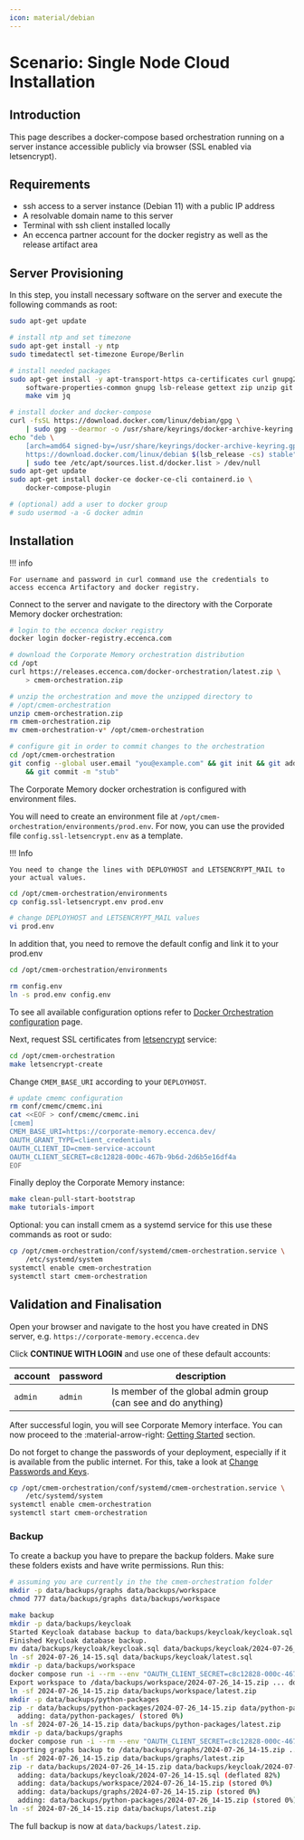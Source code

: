 ```yaml
---
icon: material/debian
---
```

# Scenario: Single Node Cloud Installation

## Introduction

This page describes a docker-compose based orchestration running on a server instance accessible publicly via browser (SSL enabled via letsencrypt).

## Requirements

-   ssh access to a server instance (Debian 11) with a public IP address
-   A resolvable domain name to this server
-   Terminal with ssh client installed locally
-   An eccenca partner account for the docker registry as well as the release artifact area

## Server Provisioning

In this step, you install necessary software on the server and execute the following commands as root:

```bash
sudo apt-get update

# install ntp and set timezone
sudo apt-get install -y ntp
sudo timedatectl set-timezone Europe/Berlin

# install needed packages
sudo apt-get install -y apt-transport-https ca-certificates curl gnupg2 \
    software-properties-common gnupg lsb-release gettext zip unzip git \ 
    make vim jq

# install docker and docker-compose
curl -fsSL https://download.docker.com/linux/debian/gpg \
    | sudo gpg --dearmor -o /usr/share/keyrings/docker-archive-keyring.gpg
echo "deb \
    [arch=amd64 signed-by=/usr/share/keyrings/docker-archive-keyring.gpg] \
    https://download.docker.com/linux/debian $(lsb_release -cs) stable" \
    | sudo tee /etc/apt/sources.list.d/docker.list > /dev/null
sudo apt-get update
sudo apt-get install docker-ce docker-ce-cli containerd.io \
    docker-compose-plugin

# (optional) add a user to docker group
# sudo usermod -a -G docker admin
```

## Installation

!!! info

    For username and password in curl command use the credentials to access eccenca Artifactory and docker registry.

Connect to the server and navigate to the directory with the Corporate Memory docker orchestration:

```bash
# login to the eccenca docker registry
docker login docker-registry.eccenca.com

# download the Corporate Memory orchestration distribution
cd /opt
curl https://releases.eccenca.com/docker-orchestration/latest.zip \
    > cmem-orchestration.zip

# unzip the orchestration and move the unzipped directory to 
# /opt/cmem-orchestration
unzip cmem-orchestration.zip
rm cmem-orchestration.zip
mv cmem-orchestration-v* /opt/cmem-orchestration

# configure git in order to commit changes to the orchestration
cd /opt/cmem-orchestration
git config --global user.email "you@example.com" && git init && git add . \
    && git commit -m "stub"

```

The Corporate Memory docker orchestration is configured with environment files.

You will need to create an environment file at `/opt/cmem-orchestration/environments/prod.env`.
For now, you can use the provided file `config.ssl-letsencrypt.env` as a template.

!!! Info

    You need to change the lines with DEPLOYHOST and LETSENCRYPT_MAIL to your actual values.

```bash
cd /opt/cmem-orchestration/environments
cp config.ssl-letsencrypt.env prod.env

# change DEPLOYHOST and LETSENCRYPT_MAIL values
vi prod.env
```

In addition that, you need to remove the default config and link it to your prod.env

```bash
cd /opt/cmem-orchestration/environments

rm config.env
ln -s prod.env config.env
```

To see all available configuration options refer to [Docker Orchestration configuration](./../../configuration/docker-orchestration/index.md) page.

Next, request SSL certificates from [letsencrypt](https://letsencrypt.org/) service:

```bash
cd /opt/cmem-orchestration
make letsencrypt-create
```

Change `CMEM_BASE_URI` according to your `DEPLOYHOST`.

```bash
# update cmemc configuration
rm conf/cmemc/cmemc.ini
cat <<EOF > conf/cmemc/cmemc.ini
[cmem]
CMEM_BASE_URI=https://corporate-memory.eccenca.dev/
OAUTH_GRANT_TYPE=client_credentials
OAUTH_CLIENT_ID=cmem-service-account
OAUTH_CLIENT_SECRET=c8c12828-000c-467b-9b6d-2d6b5e16df4a
EOF
```

Finally deploy the Corporate Memory instance:

```bash
make clean-pull-start-bootstrap
make tutorials-import
```

Optional: you can install cmem as a systemd service for this use these commands as root or sudo:

```bash
cp /opt/cmem-orchestration/conf/systemd/cmem-orchestration.service \
    /etc/systemd/system
systemctl enable cmem-orchestration
systemctl start cmem-orchestration
```

## Validation and Finalisation

Open your browser and navigate to the host you have created in DNS server, e.g. `https://corporate-memory.eccenca.dev`

Click **CONTINUE WITH LOGIN** and use one of these default accounts:

| account | password | description                                                                                 |
| ------- | -------- | ------------------------------------------------------------------------------------------- |
| `admin` | `admin`  | Is member of the global admin group (can see and do anything)                               |

After successful login, you will see Corporate Memory interface.
You can now proceed to the :material-arrow-right: [Getting Started](../../../getting-started/index.md) section.

Do not forget to change the passwords of your deployment, especially if it is available from the public internet.
For this, take a look at [Change Passwords and Keys](../../configuration/keycloak/change-passwords-and-keys/index.md).


```bash
cp /opt/cmem-orchestration/conf/systemd/cmem-orchestration.service \
    /etc/systemd/system
systemctl enable cmem-orchestration
systemctl start cmem-orchestration
```

### Backup

To create a backup you have to prepare the backup folders. Make sure these folders exists and have write permissions. Run this:

```bash
# assuming you are currently in the the cmem-orchestration folder
mkdir -p data/backups/graphs data/backups/workspace
chmod 777 data/backups/graphs data/backups/workspace

make backup
mkdir -p data/backups/keycloak
Started Keycloak database backup to data/backups/keycloak/keycloak.sql ...
Finished Keycloak database backup.
mv data/backups/keycloak/keycloak.sql data/backups/keycloak/2024-07-26_14-15.sql
ln -sf 2024-07-26_14-15.sql data/backups/keycloak/latest.sql
mkdir -p data/backups/workspace
docker compose run -i --rm --env "OAUTH_CLIENT_SECRET=c8c12828-000c-467b-9b6d-2d6b5e16df4a" --volume /home/ttelleis/cmem-dist/cmem-orchestration/data:/data --volume /home/ttelleis/cmem-dist/cmem-orchestration/conf/cmemc/cmemc.ini:/config/cmemc.ini cmemc -c cmem admin workspace export /data/backups/workspace/2024-07-26_14-15.zip
Export workspace to /data/backups/workspace/2024-07-26_14-15.zip ... done
ln -sf 2024-07-26_14-15.zip data/backups/workspace/latest.zip
mkdir -p data/backups/python-packages
zip -r data/backups/python-packages/2024-07-26_14-15.zip data/python-packages
  adding: data/python-packages/ (stored 0%)
ln -sf 2024-07-26_14-15.zip data/backups/python-packages/latest.zip
mkdir -p data/backups/graphs
docker compose run -i --rm --env "OAUTH_CLIENT_SECRET=c8c12828-000c-467b-9b6d-2d6b5e16df4a" --volume /home/ttelleis/cmem-dist/cmem-orchestration/data:/data --volume /home/ttelleis/cmem-dist/cmem-orchestration/conf/cmemc/cmemc.ini:/config/cmemc.ini cmemc -c cmem admin store export /data/backups/graphs/2024-07-26_14-15.zip
Exporting graphs backup to /data/backups/graphs/2024-07-26_14-15.zip ... done
ln -sf 2024-07-26_14-15.zip data/backups/graphs/latest.zip
zip -r data/backups/2024-07-26_14-15.zip data/backups/keycloak/2024-07-26_14-15.sql data/backups/workspace/2024-07-26_14-15.zip data/backups/graphs/2024-07-26_14-15.zip data/backups/python-packages/2024-07-26_14-15.zip
  adding: data/backups/keycloak/2024-07-26_14-15.sql (deflated 82%)
  adding: data/backups/workspace/2024-07-26_14-15.zip (stored 0%)
  adding: data/backups/graphs/2024-07-26_14-15.zip (stored 0%)
  adding: data/backups/python-packages/2024-07-26_14-15.zip (stored 0%)
ln -sf 2024-07-26_14-15.zip data/backups/latest.zip

```
The full backup is now at `data/backups/latest.zip`.
